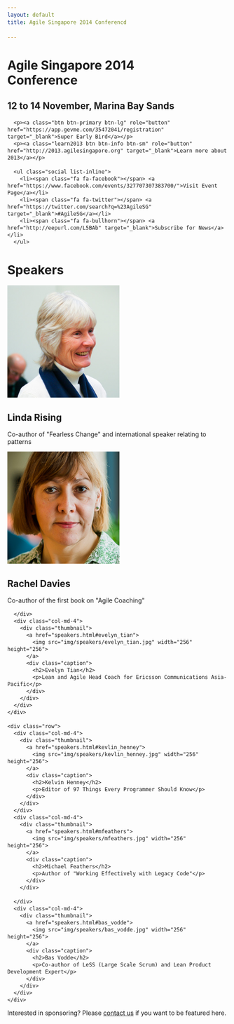 ```yaml
---
layout: default
title: Agile Singapore 2014 Conferencd

---
```


<div class="jumbotron">
   <div class="container text-center">
      <h1>Agile Singapore 2014<br/>Conference</h1>
      <h2>12 to 14 November, Marina Bay Sands</h2>
      
      <p><a class="btn btn-primary btn-lg" role="button" href="https://app.gevme.com/35472041/registration" target="_blank">Super Early Bird</a></p>
      <p><a class="learn2013 btn btn-info btn-sm" role="button" href="http://2013.agilesingapore.org" target="_blank">Learn more about 2013</a></p>
      
      <ul class="social list-inline">
        <li><span class="fa fa-facebook"></span> <a href="https://www.facebook.com/events/327707307383700/">Visit Event Page</a></li>
        <li><span class="fa fa-twitter"></span> <a href="https://twitter.com/search?q=%23AgileSG" target="_blank">#AgileSG</a></li>
        <li><span class="fa fa-bullhorn"></span> <a href="http://eepurl.com/L5BAb" target="_blank">Subscribe for News</a></li>
      </ul>
   </div>
</div>

<div class="speakers-brief">
  <div class="container text-center">
    <h1 class="page-header">Speakers</h1>
    <div class="row">
      <div class="col-md-4">
        <div class="thumbnail">
          <a href="speakers.html#linda_rising">
            <img src="img/speakers/linda_rising.jpg" width="256" height="256">
          </a>
          <div class="caption">
            <h2>Linda Rising</h2>
            <p>Co-author of "Fearless Change" and international speaker relating to patterns</p>
          </div>
        </div>
      </div>
      <div class="col-md-4">
        <div class="thumbnail">
          <a href="speakers.html#rachel_davies">
            <img src="img/speakers/rachel_davies.jpg" width="256" height="256">
          </a>
          <div class="caption">
            <h2>Rachel Davies</h2>
            <p>Co-author of the first book on "Agile Coaching"</p>
          </div>
        </div>

      </div>
      <div class="col-md-4">
        <div class="thumbnail">
          <a href="speakers.html#evelyn_tian">
            <img src="img/speakers/evelyn_tian.jpg" width="256" height="256">
          </a>
          <div class="caption">
            <h2>Evelyn Tian</h2>
            <p>Lean and Agile Head Coach for Ericsson Communications Asia-Pacific</p>
          </div>
        </div>
      </div>
    </div>

    <div class="row">
      <div class="col-md-4">
        <div class="thumbnail">
          <a href="speakers.html#kevlin_henney">
            <img src="img/speakers/kevlin_henney.jpg" width="256" height="256">
          </a>
          <div class="caption">
            <h2>Kelvin Henney</h2>
            <p>Editor of 97 Things Every Programmer Should Know</p>
          </div>
        </div>
      </div>
      <div class="col-md-4">
        <div class="thumbnail">
          <a href="speakers.html#mfeathers">
            <img src="img/speakers/mfeathers.jpg" width="256" height="256">
          </a>
          <div class="caption">
            <h2>Michael Feathers</h2>
            <p>Author of "Working Effectively with Legacy Code"</p>
          </div>
        </div>

      </div>
      <div class="col-md-4">
        <div class="thumbnail">
          <a href="speakers.html#bas_vodde">
            <img src="img/speakers/bas_vodde.jpg" width="256" height="256">
          </a>
          <div class="caption">
            <h2>Bas Vodde</h2>
            <p>Co-author of LeSS (Large Scale Scrum) and Lean Product Development Expert</p>
          </div>
        </div>
      </div>
    </div>

  </div>
</div>

<div class="sponsors-brief">
  <div class="container text-center">
    <p>Interested in sponsoring? Please <a href="mailto:ask2014@agilesingapore.org">contact us</a> if you want to be featured here.</p>
  </div>
</div>
